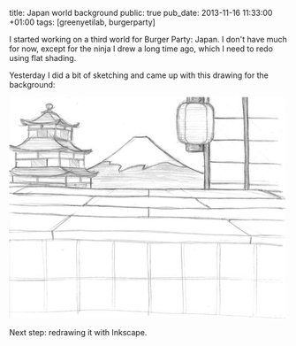 title: Japan world background
public: true
pub_date: 2013-11-16 11:33:00 +01:00
tags: [greenyetilab, burgerparty]


I started working on a third world for Burger Party: Japan. I don't have much
for now, except for the ninja I drew a long time ago, which I need to redo using
flat shading.

Yesterday I did a bit of sketching and came up with this drawing for the
background:

[![Sketch for Japan background](thumb-japan-background-sketch.jpg)](japan-background-sketch.jpg)

Next step: redrawing it with Inkscape.
